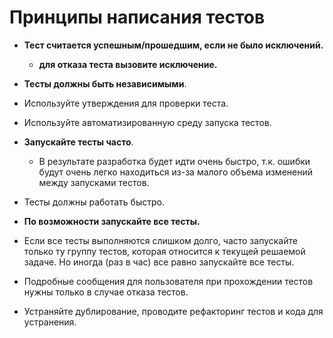 Принципы написания тестов
===

- **Тест считается успешным/прошедшим, если не было исключений.**
    - **для отказа теста вызовите исключение.**

- **Тесты должны быть независимыми**.

- Используйте утверждения для проверки теста.

- Используйте автоматизированную среду запуска тестов.

- **Запускайте тесты часто**.
    - В результате разработка будет идти очень быстро, т.к. ошибки будут очень легко находиться из-за малого объема изменений между запусками тестов.

- Тесты должны работать быстро.

- **По возможности запускайте все тесты.**

- Если все тесты выполняются слишком долго, часто запускайте только ту группу тестов, которая относится к текущей решаемой задаче. Но иногда (раз в час) все равно запускайте все тесты.

- Подробные сообщения для пользователя при прохождении тестов нужны только в случае отказа тестов.

- Устраняйте дублирование, проводите рефакторинг тестов и кода для устранения.